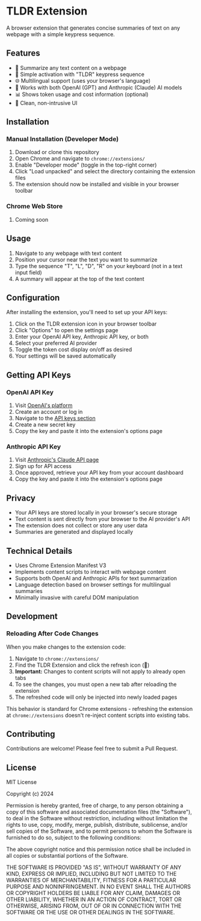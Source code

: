 # TLDR Extension

A browser extension that generates concise summaries of text on any webpage with a simple keypress sequence.

## Features

- 📝 Summarize any text content on a webpage
- 🔑 Simple activation with "TLDR" keypress sequence
- 🌐 Multilingual support (uses your browser's language)
- 🔄 Works with both OpenAI (GPT) and Anthropic (Claude) AI models
- 📊 Shows token usage and cost information (optional)
- 🌟 Clean, non-intrusive UI

## Installation

### Manual Installation (Developer Mode)

1. Download or clone this repository
2. Open Chrome and navigate to `chrome://extensions/`
3. Enable "Developer mode" (toggle in the top-right corner)
4. Click "Load unpacked" and select the directory containing the extension files
5. The extension should now be installed and visible in your browser toolbar

### Chrome Web Store

1. Coming soon

## Usage

1. Navigate to any webpage with text content
2. Position your cursor near the text you want to summarize
3. Type the sequence "T", "L", "D", "R" on your keyboard (not in a text input field)
4. A summary will appear at the top of the text content

## Configuration

After installing the extension, you'll need to set up your API keys:

1. Click on the TLDR extension icon in your browser toolbar
2. Click "Options" to open the settings page
3. Enter your OpenAI API key, Anthropic API key, or both
4. Select your preferred AI provider
5. Toggle the token cost display on/off as desired
6. Your settings will be saved automatically

## Getting API Keys

### OpenAI API Key

1. Visit [OpenAI's platform](https://platform.openai.com/)
2. Create an account or log in
3. Navigate to the [API keys section](https://platform.openai.com/account/api-keys)
4. Create a new secret key
5. Copy the key and paste it into the extension's options page

### Anthropic API Key

1. Visit [Anthropic's Claude API page](https://www.anthropic.com/product)
2. Sign up for API access
3. Once approved, retrieve your API key from your account dashboard
4. Copy the key and paste it into the extension's options page

## Privacy

- Your API keys are stored locally in your browser's secure storage
- Text content is sent directly from your browser to the AI provider's API
- The extension does not collect or store any user data
- Summaries are generated and displayed locally

## Technical Details

- Uses Chrome Extension Manifest V3
- Implements content scripts to interact with webpage content
- Supports both OpenAI and Anthropic APIs for text summarization
- Language detection based on browser settings for multilingual summaries
- Minimally invasive with careful DOM manipulation

## Development

### Reloading After Code Changes

When you make changes to the extension code:

1. Navigate to `chrome://extensions/`
2. Find the TLDR Extension and click the refresh icon (🔄)
3. **Important:** Changes to content scripts will not apply to already open tabs
4. To see the changes, you must open a new tab after reloading the extension
5. The refreshed code will only be injected into newly loaded pages

This behavior is standard for Chrome extensions - refreshing the extension at `chrome://extensions` doesn't re-inject content scripts into existing tabs.

## Contributing

Contributions are welcome! Please feel free to submit a Pull Request.

## License

MIT License

Copyright (c) 2024

Permission is hereby granted, free of charge, to any person obtaining a copy
of this software and associated documentation files (the "Software"), to deal
in the Software without restriction, including without limitation the rights
to use, copy, modify, merge, publish, distribute, sublicense, and/or sell
copies of the Software, and to permit persons to whom the Software is
furnished to do so, subject to the following conditions:

The above copyright notice and this permission notice shall be included in all
copies or substantial portions of the Software.

THE SOFTWARE IS PROVIDED "AS IS", WITHOUT WARRANTY OF ANY KIND, EXPRESS OR
IMPLIED, INCLUDING BUT NOT LIMITED TO THE WARRANTIES OF MERCHANTABILITY,
FITNESS FOR A PARTICULAR PURPOSE AND NONINFRINGEMENT. IN NO EVENT SHALL THE
AUTHORS OR COPYRIGHT HOLDERS BE LIABLE FOR ANY CLAIM, DAMAGES OR OTHER
LIABILITY, WHETHER IN AN ACTION OF CONTRACT, TORT OR OTHERWISE, ARISING FROM,
OUT OF OR IN CONNECTION WITH THE SOFTWARE OR THE USE OR OTHER DEALINGS IN THE
SOFTWARE.

